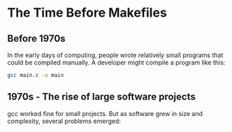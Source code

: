 # The Time Before Makefiles
## Before 1970s
In the early days of computing, people wrote relatively small programs that could be compiled manually. A developer might compile a program like this:
```sh
gcc main.c -o main
```

## 1970s - The rise of large software projects

gcc worked fine for small projects. But as software grew in size and complexity, several problems emerged:
